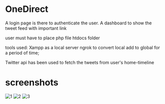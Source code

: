 # OneDirect

A login page is there to authenticate the user.
A dashboard to show the tweet feed with important link

user must have to place php file htdocs folder

tools used:
Xampp as a local server
ngrok to convert local add to global for a period of time;

Twitter api has been used to fetch the tweets from user's home-timeline

# screenshots
![1](https://user-images.githubusercontent.com/37666634/42066755-099f8cf0-7b60-11e8-969c-75de3bd671c5.jpg)
![2](https://user-images.githubusercontent.com/37666634/42066761-0f2577f2-7b60-11e8-9246-32a4d2c2918d.jpg)
![3](https://user-images.githubusercontent.com/37666634/42066764-12a7f382-7b60-11e8-94ad-3c922582bbf2.jpeg)


